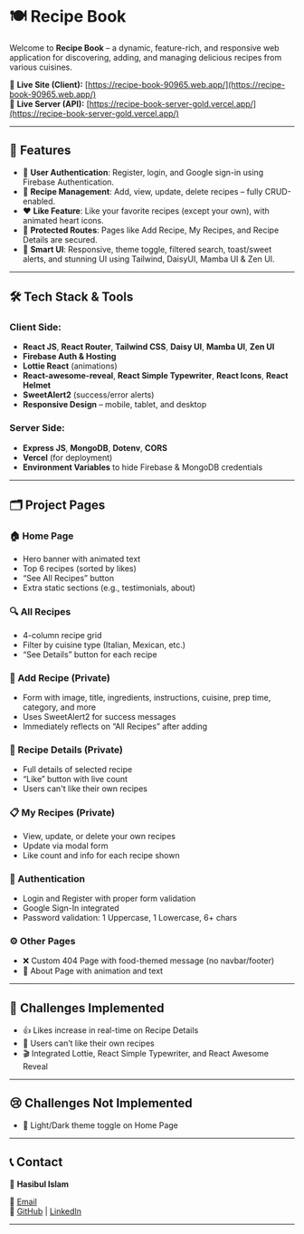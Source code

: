 # 🍽️ Recipe Book

Welcome to **Recipe Book** – a dynamic, feature-rich, and responsive web application for discovering, adding, and managing delicious recipes from various cuisines.

🔗 **Live Site (Client):** [https://recipe-book-90965.web.app/](https://recipe-book-90965.web.app/)  
🔗 **Live Server (API):** [https://recipe-book-server-gold.vercel.app/](https://recipe-book-server-gold.vercel.app/)

---

## 🚀 Features

- 👤 **User Authentication**: Register, login, and Google sign-in using Firebase Authentication.
- 🧾 **Recipe Management**: Add, view, update, delete recipes – fully CRUD-enabled.
- ❤️ **Like Feature**: Like your favorite recipes (except your own), with animated heart icons.
- 🔐 **Protected Routes**: Pages like Add Recipe, My Recipes, and Recipe Details are secured.
- 🧠 **Smart UI**: Responsive, theme toggle, filtered search, toast/sweet alerts, and stunning UI using Tailwind, DaisyUI, Mamba UI & Zen UI.



---

## 🛠️ Tech Stack & Tools

### Client Side:
- **React JS**, **React Router**, **Tailwind CSS**, **Daisy UI**, **Mamba UI**, **Zen UI**
- **Firebase Auth & Hosting**
- **Lottie React** (animations)
- **React-awesome-reveal**, **React Simple Typewriter**, **React Icons**, **React Helmet**
- **SweetAlert2** (success/error alerts)
- **Responsive Design** – mobile, tablet, and desktop

### Server Side:
- **Express JS**, **MongoDB**, **Dotenv**, **CORS**
- **Vercel** (for deployment)
- **Environment Variables** to hide Firebase & MongoDB credentials

---

## 🗂️ Project Pages

### 🏠 Home Page
- Hero banner with animated text
- Top 6 recipes (sorted by likes)
- “See All Recipes” button
- Extra static sections (e.g., testimonials, about)

### 🔍 All Recipes
- 4-column recipe grid
- Filter by cuisine type (Italian, Mexican, etc.)
- “See Details” button for each recipe

### 📝 Add Recipe (Private)
- Form with image, title, ingredients, instructions, cuisine, prep time, category, and more
- Uses SweetAlert2 for success messages
- Immediately reflects on “All Recipes” after adding

### 🔎 Recipe Details (Private)
- Full details of selected recipe
- “Like” button with live count
- Users can't like their own recipes

### 📋 My Recipes (Private)
- View, update, or delete your own recipes
- Update via modal form
- Like count and info for each recipe shown

### 🔐 Authentication
- Login and Register with proper form validation
- Google Sign-In integrated
- Password validation: 1 Uppercase, 1 Lowercase, 6+ chars

### ⚙️ Other Pages
- ❌ Custom 404 Page with food-themed message (no navbar/footer)
- 📄 About Page with animation and text


---

## 🧠 Challenges Implemented

- 👍 Likes increase in real-time on Recipe Details
- 👀 Users can’t like their own recipes
- 🎬 Integrated Lottie, React Simple Typewriter, and React Awesome Reveal
---
## 😢 Challenges Not Implemented
- 🎨 Light/Dark theme toggle on Home Page

---

## 📞 Contact

👤 **Hasibul Islam**  

📧 [Email](mailto:your-email@example.com)  
🔗 [GitHub](https://github.com/web-hasib) | [LinkedIn](https://www.linkedin.com/in/-hasibul-islam-/)

---

